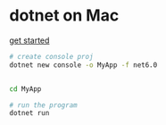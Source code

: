 # dotnet on Mac
[get started](https://www.microsoft.com/net/learn/get-started/macos)

```sh
# create console proj
dotnet new console -o MyApp -f net6.0


cd MyApp

# run the program
dotnet run

```
